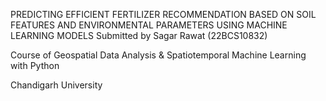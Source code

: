 PREDICTING EFFICIENT FERTILIZER RECOMMENDATION BASED ON SOIL FEATURES AND ENVIRONMENTAL PARAMETERS USING MACHINE LEARNING MODELS
Submitted by
Sagar Rawat (22BCS10832)


Course of Geospatial Data Analysis & Spatiotemporal Machine Learning with Python

Chandigarh University
